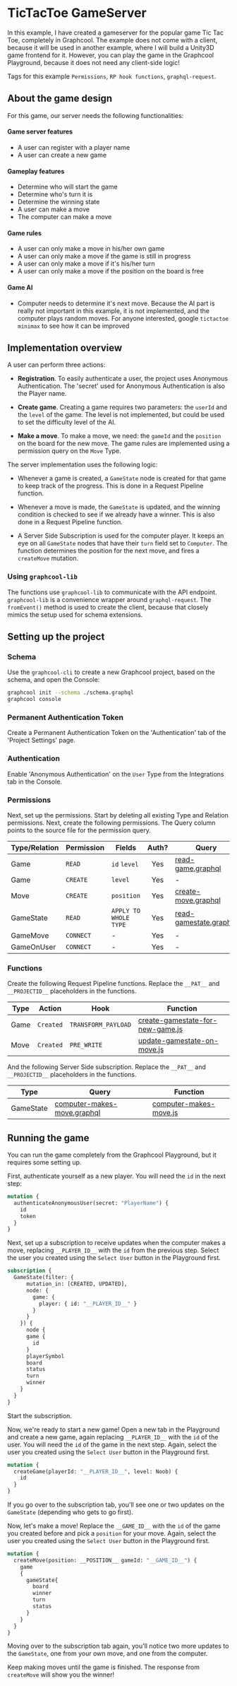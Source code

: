 # TicTacToe GameServer

In this example, I have created a gameserver for the popular game Tic Tac Toe, completely in Graphcool. The example does not come with a client, because it will be used in another example, where I will build a Unity3D game frontend for it. However, you can play the game in the Graphcool Playground, because it does not need any client-side logic!

Tags for this example `Permissions`, `RP hook functions`, `graphql-request`.

## About the game design

For this game, our server needs the following functionalities:

#### Game server features
- A user can register with a player name
- A user can create a new game

#### Gameplay features
- Determine who will start the game
- Determine who's turn it is
- Determine the winning state
- A user can make a move
- The computer can make a move

#### Game rules
- A user can only make a move in his/her own game
- A user can only make a move if the game is still in progress
- A user can only make a move if it's his/her turn
- A user can only make a move if the position on the board is free

#### Game AI
- Computer needs to determine it's next move. Because the AI part is really not important in this example, it is not implemented, and the computer plays random moves. For anyone interested, google `tictactoe minimax` to see how it can be improved

## Implementation overview

A user can perform three actions:
- **Registration**. To easily authenticate a user, the project uses Anonymous Authentication. The 'secret' used for Anonymous Authentication is also the Player name.

- **Create game**. Creating a game requires two parameters: the `userId` and the `level` of the game. The level is not implemented, but could be used to set the difficulty level of the AI.

- **Make a move**. To make a move, we need: the `gameId` and the `position` on the board for the new move. The game rules are implemented using a permission query on the `Move` Type.

The server implementation uses the following logic:
- Whenever a game is created, a `GameState` node is created for that game to keep track of the progress. This is done in a Request Pipeline function.

- Whenever a move is made, the `GameState` is updated, and the winning condition is checked to see if we already have a winner. This is also done in a Request Pipeline function.

- A Server Side Subscription is used for the computer player. It keeps an eye on all `GameState` nodes that have their `turn` field set to `Computer`. The function determines the position for the next move, and fires a `createMove` mutation.

### Using `graphcool-lib`

The functions use `graphcool-lib` to communicate with the API endpoint. `graphcool-lib` is a convenience wrapper around `graphql-request`. The `fromEvent()` method is used to create the client, because that closely mimics the setup used for schema extensions.

## Setting up the project

### Schema
Use the `graphcool-cli` to create a new Graphcool project, based on the schema, and open the Console:
```bash
graphcool init --schema ./schema.graphql
graphcool console
```

### Permanent Authentication Token

Create a Permanent Authentication Token on the 'Authentication' tab of the 'Project Settings' page.

### Authentication

Enable 'Anonymous Authentication' on the `User` Type from the Integrations tab in the Console.

### Permissions
Next, set up the permissions. Start by deleting all existing Type and Relation permissions. Next, create the following permissions. The Query column points to the source file for the permission query.

| Type/Relation | Permission | Fields | Auth? | Query |
|---|---|---|:---:|---|
| Game | `READ` | `id` `level` |Yes | [read-game.graphql](./permissions/read-game.graphql) |
| Game | `CREATE` | `level` | Yes|- |
| Move | `CREATE`| `position` |Yes | [create-move.graphql](./permissions/create-move.graphql) |
| GameState | `READ` | `APPLY TO WHOLE TYPE` |Yes | [read-gamestate.graphql](./permissions/read-gamestate.graphql) |
| GameMove | `CONNECT` |- | Yes|- |
| GameOnUser |`CONNECT` | -|Yes |- |

### Functions
Create the following Request Pipeline functions. Replace the `__PAT__` and `__PROJECTID__` placeholders in the functions.   

| Type | Action | Hook | Function
|---|---|---|---|
| Game | `Created` | `TRANSFORM_PAYLOAD` | [create-gamestate-for-new-game.js](./functions/create-gamestate-for-new-game.js) |
| Move | `Created` | `PRE_WRITE` | [update-gamestate-on-move.js](./functions/update-gamestate-on-move.js) |

And the following Server Side subscription. Replace the `__PAT__` and `__PROJECTID__` placeholders in the functions.

| Type | Query | Function |
| --- | --- | --- |
| GameState | [computer-makes-move.graphql](./functions/computer-makes-move.graphql) | [computer-makes-move.js](./functions/computer-makes-move.js) |

## Running the game

You can run the game completely from the Graphcool Playground, but it requires some setting up.

First, authenticate yourself as a new player. You will need the `id` in the next step:
```graphql
mutation {
  authenticateAnonymousUser(secret: "PlayerName") {
    id
    token
  }
}
```

Next, set up a subscription to receive updates when the computer makes a move, replacing `__PLAYER_ID__` with the `id` from the previous step. Select the user you created using the `Select User` button in the Playground first.
```graphql
subscription {
  GameState(filter: {
      mutation_in: [CREATED, UPDATED],
      node: {
        game: {
          player: { id: "__PLAYER_ID__" }
        }
      }
    }) {
      node {
      game {
        id
      }
      playerSymbol
      board
      status
      turn
      winner
    }
  }
}
```
Start the subscription.

Now, we're ready to start a new game! Open a new tab in the Playground and create a new game, again replacing `__PLAYER_ID__` with the `id` of the user. You will need the `id` of the game in the next step. Again, select the user you created using the `Select User` button in the Playground first.
```graphql
mutation {
  createGame(playerId: "__PLAYER_ID__", level: Noob) {
    id
  }
}
```

If you go over to the subscription tab, you'll see one or two updates on the `GameState` (depending who gets to go first).

Now, let's make a move! Replace the `__GAME_ID__` with the `id` of the game you created before and pick a `position` for your move. Again, select the user you created using the `Select User` button in the Playground first.
```graphql
mutation {
  createMove(position: __POSITION__ gameId: "__GAME_ID__") {
    game
    {
      gameState{
        board
        winner
        turn
        status
      }
    }
  }
}
```

Moving over to the subscription tab again, you'll notice two more updates to the `GameState`, one from your own move, and one from the computer.

Keep making moves until the game is finished. The response from `createMove` will show you the winner!
